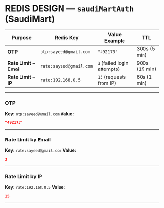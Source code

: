 # REDIS DESIGN — `saudiMartAuth` (SaudiMart)

| Purpose                | Redis Key               | Value Example               | TTL           |
| ---------------------- | ----------------------- | --------------------------- | ------------- |
| **OTP**                | `otp:sayeed@gmail.com`  | `"492173"`                  | 300s (5 min)  |
| **Rate Limit – Email** | `rate:sayeed@gmail.com` | `3` (failed login attempts) | 900s (15 min) |
| **Rate Limit – IP**    | `rate:192.168.0.5`      | `15` (requests from IP)     | 60s (1 min)   |

---

### OTP

**Key:** `otp:sayeed@gmail.com`
**Value:**

```json
"492173"
```

---

### Rate Limit by Email

**Key:** `rate:sayeed@gmail.com`
**Value:**

```json
3
```

---

### Rate Limit by IP

**Key:** `rate:192.168.0.5`
**Value:**

```json
15
```

---
